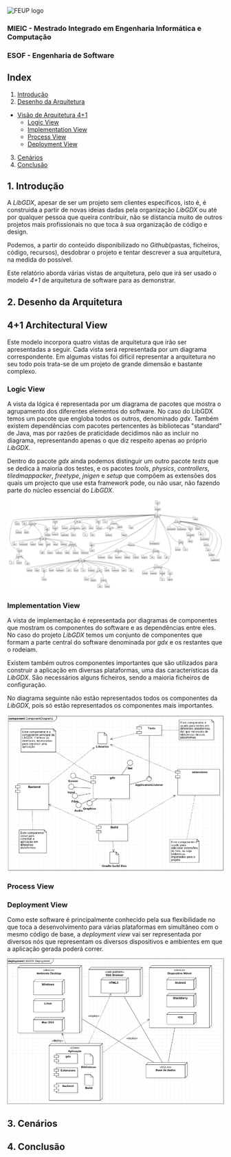 ![FEUP logo](http://conference.mercatura.pt/gequaltec2015/site/images/feup.png)

### MIEIC - Mestrado Integrado em Engenharia Informática e Computação
### ESOF - Engenharia de Software

## Index
1. [Introdução](#intro)
2. [Desenho da Arquitetura](#design)
  * [Visão de Arquitetura 4+1](#arqui)
     + [Logic View](#logic)
     + [Implementation View](#develop)
     + [Process View](#process)
     + [Deployment View](#physical)
3. [Cenários](#scenarios)
4. [Conclusão](#conclusion)



## <a name="intro"> 1. Introdução

A _LibGDX_, apesar de ser um projeto sem clientes específicos, isto é, é construida a partir de novas ideias dadas pela organização _LibGDX_ ou até por qualquer pessoa que queira contribuir, não se distancia muito de outros projetos mais profissionais no que toca à sua organização de código e design.

Podemos, a partir do conteúdo disponibilizado no _Github_(pastas, ficheiros, código, recursos), desdobrar o projeto e tentar descrever a sua arquitetura, na medida do possível.

Este relatório aborda várias vistas de arquitetura, pelo que irá ser usado o modelo _4+1_ de arquitetura de software para as demonstrar.

## <a name="design"> 2. Desenho da Arquitetura


## <a name="arqui"> 4+1 Architectural View

Este modelo incorpora quatro vistas de arquitetura que irão ser apresentadas a seguir. Cada vista será representada por um diagrama correspondente. Em algumas vistas foi difícil representar a arquitetura no seu todo pois trata-se de um projeto de grande dimensão e bastante complexo.

### <a name="logic"> Logic View

A vista da lógica é representada por um diagrama de pacotes que mostra o agrupamento dos diferentes elementos do software. No caso do LibGDX temos um pacote que engloba todos os outros, denominado _gdx_. Também existem dependências com pacotes pertencentes às bibliotecas "standard" de Java, mas por razões de praticidade decidimos não as incluir no diagrama, representando apenas o que diz respeito apenas ao próprio _LibGDX_.

Dentro do pacote _gdx_ ainda podemos distinguir um outro pacote _tests_ que se dedica à maioria dos testes, e os pacotes _tools_, _physics_, _controllers_, _tiledmappacker_, _freetype_, _jnigen_ e _setup_ que compõem as extensões dos quais um projecto que use esta framework pode, ou não usar, não fazendo parte do núcleo essencial do _LibGDX_.

![issues](Resources/PackageDiagram.png)

### <a name="develop"> Implementation View

A vista de implementação é representada por diagramas de componentes que mostram os componentes do software e as dependências entre eles. No caso do projeto _LibGDX_ temos um conjunto de componentes que formam a parte central do software denominada por _gdx_ e os restantes que o rodeiam.

Existem também outros componentes importantes que são utilizados para construir a aplicação em diversas plataformas, uma das características da _LibGDX_. São necessários alguns ficheiros, sendo a maioria ficheiros de configuração.

No diagrama seguinte não estão representados todos os componentes da _LibGDX_, pois só estão representados os componentes mais importantes.

![issues](Resources/ComponentDiagram.png)

### <a name="process"> Process View

### <a name="physical"> Deployment View

Como este software é principalmente conhecido pela sua flexibilidade no que toca a desenvolvimento para várias plataformas em simultâneo com o mesmo código de base, a _deployment view_ vai ser representada por diversos nós que representam os diversos dispositivos e ambientes em que a aplicação gerada poderá correr.

![issues](Resources/DeploymentDiagram.png)

## 3. <a name="scenarios">Cenários


## 4. <a name="conclusion"> Conclusão
